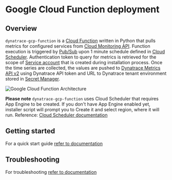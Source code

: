 # Google Cloud Function deployment 

## Overview
`dynatrace-gcp-function` is a [Cloud Function](https://cloud.google.com/functions) written in Python that pulls metrics for configured services from [Cloud Monitoring API](https://cloud.google.com/monitoring/api/v3). Function execution is triggered by [Pub/Sub](https://cloud.google.com/pubsub) upon 1 minute schedule defined in [Cloud Scheduler](https://cloud.google.com/scheduler). Authentication token to query for metrics is retrieved for the scope of [Service account](https://cloud.google.com/iam/docs/service-accounts) that is created during installation process. Once the time series are collected, the values are pushed to [Dynatrace Metrics API v2](https://www.dynatrace.com/support/help/dynatrace-api/environment-api/metric-v2/) using Dynatrace API token and URL to Dynatrace tenant environment stored in [Secret Manager](https://cloud.google.com/secret-manager).

![Google Cloud Function Architecture](./../img/architecture-function.svg)

**Please note** `dynatrace-gcp-function` uses Cloud Scheduler that requires App Engine to be created. If you don't have App Engine enabled yet, installer script will prompt you to Create it and select region, where it will run. Reference: [Cloud Scheduler documentation](https://cloud.google.com/scheduler/docs)


## Getting started
For a quick start guide [refer to documentation](https://www.dynatrace.com/support/help/shortlink/deploy-gcp)


## Troubleshooting
For troubleshooting [refer to documentation](https://www.dynatrace.com/support/help/shortlink/troubleshoot-gcp)